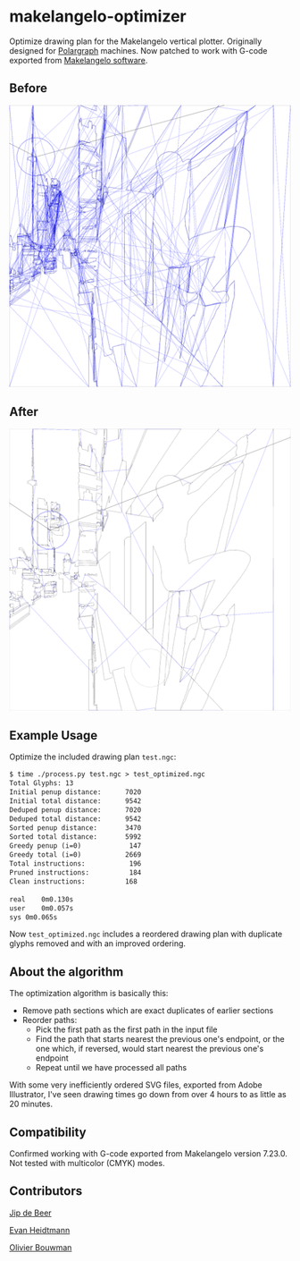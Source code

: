 makelangelo-optimizer
====================

Optimize drawing plan for the Makelangelo vertical plotter.
Originally designed for [Polargraph](http://polargraph.co.uk) machines.
Now patched to work with G-code exported from [Makelangelo software](https://github.com/MarginallyClever/Makelangelo-software).

Before
----

![Before](before.png)

After
----

![After](after.png)

Example Usage
----

Optimize the included drawing plan `test.ngc`:

```
$ time ./process.py test.ngc > test_optimized.ngc
Total Glyphs: 13
Initial penup distance:      7020
Initial total distance:      9542
Deduped penup distance:      7020
Deduped total distance:      9542
Sorted penup distance:       3470
Sorted total distance:       5992
Greedy penup (i=0)            147
Greedy total (i=0)           2669
Total instructions:           196
Pruned instructions:          184
Clean instructions:          168

real	0m0.130s
user	0m0.057s
sys	0m0.065s
```

Now `test_optimized.ngc` includes a reordered drawing plan with duplicate glyphs removed and with an improved ordering.

About the algorithm
----

The optimization algorithm is basically this:

  * Remove path sections which are exact duplicates of earlier sections
  * Reorder paths:
    * Pick the first path as the first path in the input file
    * Find the path that starts nearest the previous one's endpoint, or the one which, if reversed, would start nearest the previous one's endpoint
    * Repeat until we have processed all paths

With some very inefficiently ordered SVG files, exported from Adobe Illustrator, I've seen drawing times go down from over 4 hours to as little as 20 minutes.

Compatibility
----

Confirmed working with G-code exported from Makelangelo version 7.23.0. Not tested with multicolor (CMYK) modes.

Contributors
----

[Jip de Beer](https://github.com/Jip-Hop)

[Evan Heidtmann](https://github.com/ezheidtmann)

[Olivier Bouwman](https://github.com/olivierbouwman)
